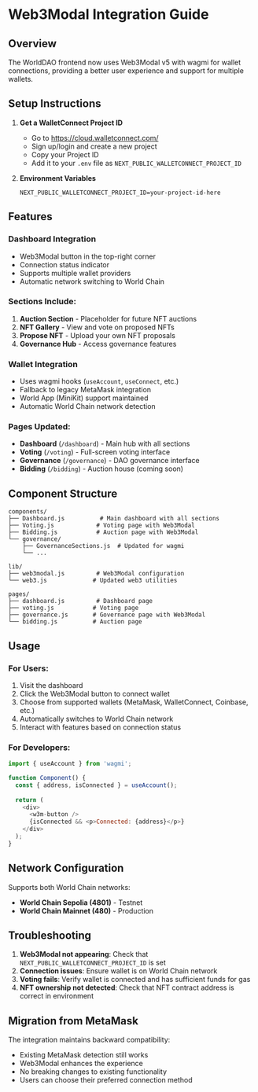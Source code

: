 # Web3Modal Integration Guide

## Overview

The WorldDAO frontend now uses Web3Modal v5 with wagmi for wallet connections, providing a better user experience and support for multiple wallets.

## Setup Instructions

1. **Get a WalletConnect Project ID**
   - Go to https://cloud.walletconnect.com/
   - Sign up/login and create a new project
   - Copy your Project ID
   - Add it to your `.env` file as `NEXT_PUBLIC_WALLETCONNECT_PROJECT_ID`

2. **Environment Variables**
   ```env
   NEXT_PUBLIC_WALLETCONNECT_PROJECT_ID=your-project-id-here
   ```

## Features

### Dashboard Integration
- Web3Modal button in the top-right corner
- Connection status indicator
- Supports multiple wallet providers
- Automatic network switching to World Chain

### Sections Include:
1. **Auction Section** - Placeholder for future NFT auctions
2. **NFT Gallery** - View and vote on proposed NFTs
3. **Propose NFT** - Upload your own NFT proposals
4. **Governance Hub** - Access governance features

### Wallet Integration
- Uses wagmi hooks (`useAccount`, `useConnect`, etc.)
- Fallback to legacy MetaMask integration
- World App (MiniKit) support maintained
- Automatic World Chain network detection

### Pages Updated:
- **Dashboard** (`/dashboard`) - Main hub with all sections
- **Voting** (`/voting`) - Full-screen voting interface
- **Governance** (`/governance`) - DAO governance interface  
- **Bidding** (`/bidding`) - Auction house (coming soon)

## Component Structure

```
components/
├── Dashboard.js          # Main dashboard with all sections
├── Voting.js            # Voting page with Web3Modal
├── Bidding.js           # Auction page with Web3Modal
└── governance/
    ├── GovernanceSections.js  # Updated for wagmi
    └── ...

lib/
├── web3modal.js         # Web3Modal configuration
└── web3.js             # Updated web3 utilities

pages/
├── dashboard.js         # Dashboard page
├── voting.js           # Voting page
├── governance.js       # Governance page with Web3Modal
└── bidding.js          # Auction page
```

## Usage

### For Users:
1. Visit the dashboard
2. Click the Web3Modal button to connect wallet
3. Choose from supported wallets (MetaMask, WalletConnect, Coinbase, etc.)
4. Automatically switches to World Chain network
5. Interact with features based on connection status

### For Developers:
```javascript
import { useAccount } from 'wagmi';

function Component() {
  const { address, isConnected } = useAccount();
  
  return (
    <div>
      <w3m-button />
      {isConnected && <p>Connected: {address}</p>}
    </div>
  );
}
```

## Network Configuration

Supports both World Chain networks:
- **World Chain Sepolia (4801)** - Testnet
- **World Chain Mainnet (480)** - Production

## Troubleshooting

1. **Web3Modal not appearing**: Check that `NEXT_PUBLIC_WALLETCONNECT_PROJECT_ID` is set
2. **Connection issues**: Ensure wallet is on World Chain network
3. **Voting fails**: Verify wallet is connected and has sufficient funds for gas
4. **NFT ownership not detected**: Check that NFT contract address is correct in environment

## Migration from MetaMask

The integration maintains backward compatibility:
- Existing MetaMask detection still works
- Web3Modal enhances the experience
- No breaking changes to existing functionality
- Users can choose their preferred connection method